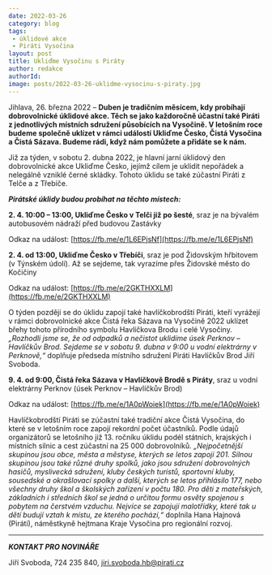 ```yaml
---
date: 2022-03-26
category: blog
tags:
 - úklidové akce
 - Piráti Vysočina
layout: post
title: Ukliďme Vysočinu s Piráty
author: redakce
authorId: 
image: posts/2022-03-26-uklidme-vysocinu-s-piraty.jpg
---
```


Jihlava, 26. března 2022 – **Duben je tradičním měsícem, kdy probíhají dobrovolnické úklidové akce. Těch se jako každoročně účastní také Piráti z jednotlivých místních sdružení působících na Vysočině. V letošním roce budeme společně uklízet v rámci událostí Ukliďme Česko, Čistá Vysočina a Čistá Sázava. Budeme rádi, když nám pomůžete a přidáte se k nám.**

Již za týden, v sobotu 2. dubna 2022, je hlavní jarní úklidový den dobrovolnické akce Ukliďme Česko, jejímž cílem je uklidit nepořádek a nelegálně vzniklé černé skládky. Tohoto úklidu se také zúčastní Piráti z Telče a z Třebíče.

***Pirátské úklidy budou probíhat na těchto místech:***

**2. 4. 10:00 – 13:00, Ukliďme Česko v Telči již po šesté**, sraz je na bývalém autobusovém nádraží před budovou Zastávky

Odkaz na událost: [https://fb.me/e/1L6EPjsNf](https://fb.me/e/1L6EPjsNf)

**2. 4. od 13:00, Ukliďme Česko v Třebíči**, sraz je pod Židovským hřbitovem (v Týnském údolí). Až se sejdeme, tak vyrazíme přes Židovské město do Kočičiny

Odkaz na událost: [https://fb.me/e/2GKTHXXLM](https://fb.me/e/2GKTHXXLM)

O týden později se do úklidu zapojí také havlíčkobrodští Piráti, kteří vyrážejí v rámci dobrovolnické akce Čistá řeka Sázava na Vysočině 2022 uklízet břehy tohoto přírodního symbolu Havlíčkova Brodu i celé Vysočiny. *„Rozhodli jsme se, že od odpadků a nečistot uklidíme úsek Perknov – Havlíčkův Brod. Sejdeme se v sobotu 9. dubna v 9:00 u vodní elektrárny v Perknově,“* doplňuje předseda místního sdružení Piráti Havlíčkův Brod Jiří Svoboda.

**9. 4. od 9:00, Čistá řeka Sázava v Havlíčkově Brodě s Piráty**, sraz u vodní elektrárny Perknov (úsek Perknov – Havlíčkův Brod)

Odkaz na událost: [https://fb.me/e/1A0pWoiek](https://fb.me/e/1A0pWoiek)

Havlíčkobrodští Piráti se zúčastní také tradiční akce Čistá Vysočina, do které se v letošním roce zapojí rekordní počet účastníků. Podle údajů organizátorů se letošního již 13. ročníku úklidu podél státních, krajských i místních silnic a cest zúčastní na 25 000 dobrovolníků. *„Nejpočetnější skupinou jsou obce, města a městyse, kterých se letos zapojí 201. Silnou skupinou jsou také různé druhy spolků, jako jsou sdružení dobrovolných hasičů, myslivecká sdružení, kluby českých turistů, sportovní kluby, sousedské a okrašlovací spolky a další, kterých se letos přihlásilo 177, nebo všechny druhy škol a školských zařízení v počtu 180. Pro děti z mateřských, základních i středních škol se jedná o určitou formu osvěty spojenou s pobytem na čerstvém vzduchu. Nejvíce se zapojují malotřídky, které tak u dětí budují vztah k místu, ze kterého pochází,“* doplnila Hana Hajnová (Piráti), náměstkyně hejtmana Kraje Vysočina pro regionální rozvoj.

---

***KONTAKT PRO NOVINÁŘE*** 

Jiří Svoboda, 724 235 840, <jiri.svoboda.hb@pirati.cz>
